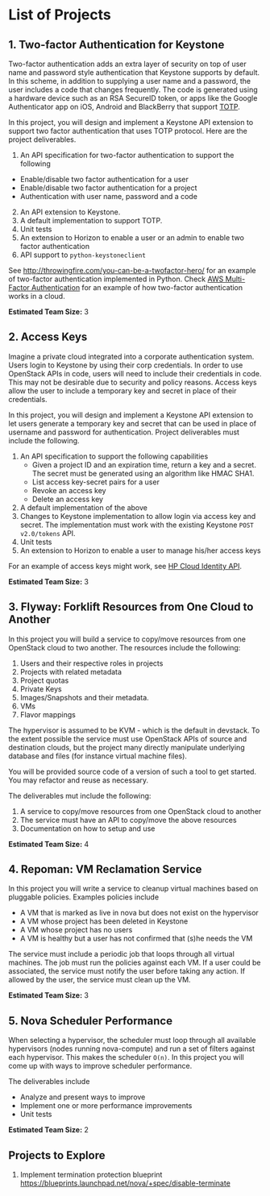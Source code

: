# List of Projects

## 1. Two-factor Authentication for Keystone

Two-factor authentication adds an extra layer of security on top of user name
and password style authentication that Keystone supports by default. In this
scheme, in addition to supplying a user name and a password,
the user includes a code that changes frequently. The code is generated using
 a hardware device such as an RSA SecureID token, or apps like the Google
 Authenticator app on iOS, Android and BlackBerry that support
[TOTP](http://tools.ietf.org/html/rfc6238).

In this project, you will design and implement a Keystone API extension to
support two factor authentication that uses TOTP protocol. Here
are the project deliverables.

1. An API specification for two-factor authentication to support the following
  * Enable/disable two factor authentication for a user
  * Enable/disable two factor authentication for a project
  * Authentication with user name, password and a code
2. An API extension to Keystone.
3. A default implementation to support TOTP.
3. Unit tests
4. An extension to Horizon to enable a user or an admin to enable two
factor authentication
4. API support to `python-keystoneclient`

See http://throwingfire.com/you-can-be-a-twofactor-hero/ for an
example of two-factor authentication implemented in Python. Check
[AWS Multi-Factor Authentication](http://aws.amazon.com/iam/details/mfa/) for
 an example of how two-factor authentication works in a cloud.

**Estimated Team Size:** 3

## 2. Access Keys

Imagine a private cloud integrated into a corporate authentication system. 
Users login to Keystone by using their corp credentials. In order to
use OpenStack APIs in code, users will need to include their credentials in
code. This may not be desirable due to security and policy reasons. Access 
keys allow the user to include a temporary key and secret in place of their 
credentials.

In this project, you will design and implement a Keystone API extension to
let users generate a temporary key and secret that can be used in place of
username and password for authentication. Project deliverables must include
the following.

1. An API specification to support the following capabilities
   * Given a project ID and an expiration time, return a key and a secret.
   The secret must be generated using an algorithm like HMAC SHA1.
   * List access key-secret pairs for a user
   * Revoke an access key
   * Delete an access key
2. A default implementation of the above
3. Changes to Keystone implementation to allow login via access key and secret. 
   The implementation must work with the existing Keystone `POST v2.0/tokens` API.
4. Unit tests
5. An extension to Horizon to enable a user to manage his/her access keys

For an example of access keys might work, see
[HP Cloud Identity API](http://docs.hpcloud.com/api/identity).

**Estimated Team Size:** 3

## 3. Flyway: Forklift Resources from One Cloud to Another

In this project you will build a service to copy/move resources from one OpenStack 
cloud to two another. The resources include the following:

1. Users and their respective roles in projects
2. Projects with related metadata
3. Project quotas
4. Private Keys
5. Images/Snapshots and their metadata.
6. VMs
7. Flavor mappings

The hypervisor is assumed to be KVM - which is the default in devstack. To
the extent possible the service must use OpenStack APIs of source and
destination clouds, but the project many directly manipulate underlying
database and files (for instance virtual machine files).

You will be provided source code of a version of such a tool to get started.
You may refactor and reuse as necessary.

The deliverables mut include the following:

1. A service to copy/move resources from one OpenStack cloud to another
2. The service must have an API to copy/move the above resources
3. Documentation on how to setup and use

**Estimated Team Size:** 4

## 4. Repoman: VM Reclamation Service

In this project you will write a service to cleanup virtual machines based on
 pluggable policies. Examples policies include

- A VM that is marked as live in nova but does not exist on the hypervisor
- A VM whose project has been deleted in Keystone
- A VM whose project has no users
- A VM is healthy but a user has not confirmed that (s)he needs the VM

The service must include a periodic job that loops through all virtual
machines. The job must run the policies against each VM. If a user could be
associated, the service must notify the user before taking any action. If
allowed by the user, the service must clean up the VM.

**Estimated Team Size:** 3

## 5. Nova Scheduler Performance

When selecting a hypervisor, the scheduler must loop through all
available hypervisors (nodes running nova-compute) and run a set of
filters against each hypervisor. This makes the scheduler `O(n)`. In this
project you will come up with ways to improve scheduler performance.

The deliverables include

- Analyze and present ways to improve
- Implement one or more performance improvements
- Unit tests

**Estimated Team Size:** 2

## Projects to Explore

1. Implement termination protection blueprint
   https://blueprints.launchpad.net/nova/+spec/disable-terminate


